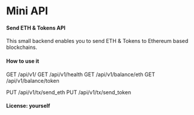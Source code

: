# Mini API

#### Send ETH & Tokens API

This small backend enables you to send ETH & Tokens to Ethereum based blockchains.

#### How to use it

GET    /api/v1/
GET    /api/v1/health
GET    /api/v1/balance/eth
GET    /api/v1/balance/token

PUT    /api/v1/tx/send_eth
PUT    /api/v1/tx/send_token

#### License: yourself
